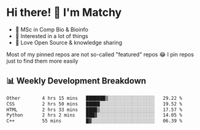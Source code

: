 # Hi there! 👋 I'm Matchy

- 🧬 MSc in Comp Bio & Bioinfo
- 🎈 Interested in a lot of things
- 💜 Love Open Source & knowledge sharing

Most of my pinned repos are not so-called "featured" repos 😂 I pin repos just to find them more easily

## 📊 Weekly Development Breakdown

<!--START_SECTION:waka-->

```txt
Other        4 hrs 15 mins   ███████▒░░░░░░░░░░░░░░░░░   29.22 %
CSS          2 hrs 50 mins   █████░░░░░░░░░░░░░░░░░░░░   19.52 %
HTML         2 hrs 33 mins   ████▒░░░░░░░░░░░░░░░░░░░░   17.57 %
Python       2 hrs 2 mins    ███▓░░░░░░░░░░░░░░░░░░░░░   14.05 %
C++          55 mins         █▓░░░░░░░░░░░░░░░░░░░░░░░   06.39 %
```

<!--END_SECTION:waka-->
